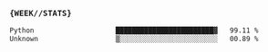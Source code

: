 ### `{WEEK//STATS}` 
<!--START_SECTION:waka-->

```txt
Python                    ████████████████████████▓   99.11 %
Unknown                   ▒░░░░░░░░░░░░░░░░░░░░░░░░   00.89 %
```

<!--END_SECTION:waka-->
